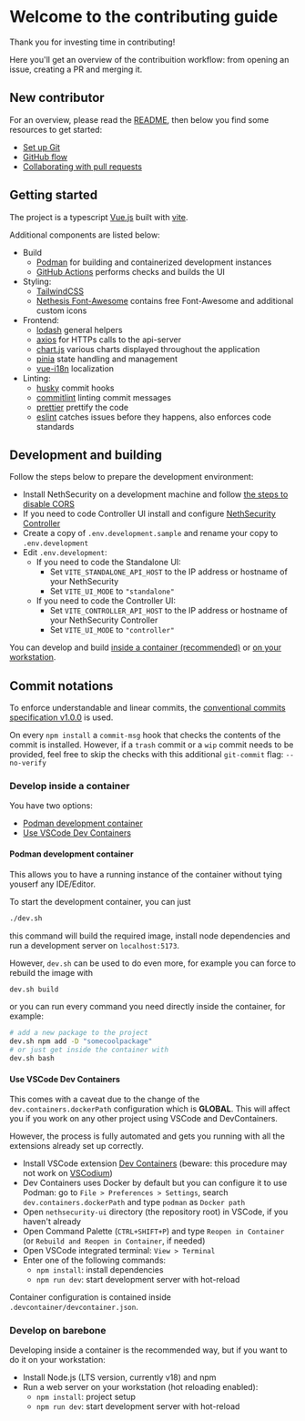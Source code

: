 # Welcome to the contributing guide

Thank you for investing time in contributing!

Here you'll get an overview of the contribuition workflow: from opening an issue, creating a PR and merging it.

## New contributor

For an overview, please read the [README](README.md), then below you find some resources to get started:

- [Set up Git](https://docs.github.com/en/get-started/quickstart/set-up-git)
- [GitHub flow](https://docs.github.com/en/get-started/quickstart/github-flow)
- [Collaborating with pull requests](https://docs.github.com/en/github/collaborating-with-pull-requests)

## Getting started

The project is a typescript [Vue.js](https://vuejs.org/guide/introduction.html) built with [vite](https://vitejs.dev/guide/).

Additional components are listed below:

- Build
  - [Podman](https://podman.io/docs) for building and containerized development instances
  - [GitHub Actions](https://docs.github.com/en/actions) performs checks and builds the UI
- Styling:
  - [TailwindCSS](https://tailwindcss.com/docs/installation)
  - [Nethesis Font-Awesome](https://github.com/Nethesis/Font-Awesome) contains free Font-Awesome and additional custom icons
- Frontend:
  - [lodash](https://lodash.com/docs/4.17.15) general helpers
  - [axios](https://axios-http.com/docs/intro) for HTTPs calls to the api-server
  - [chart.js](https://www.chartjs.org/docs/latest/) various charts displayed throughout the application
  - [pinia](https://pinia.vuejs.org/introduction.html) state handling and management
  - [vue-i18n](https://vue-i18n.intlify.dev/guide/introduction.html) localization
- Linting:
  - [husky](https://typicode.github.io/husky/) commit hooks
  - [commitlint](https://commitlint.js.org/#/) linting commit messages
  - [prettier](https://prettier.io/docs/en/) prettify the code
  - [eslint](https://eslint.org/docs/latest/use/getting-started) catches issues before they happens, also enforces code standards

## Development and building

Follow the steps below to prepare the development environment:

- Install NethSecurity on a development machine and follow [the steps to disable CORS](https://nethserver.github.io/nethsecurity/packages/ns-ui/#ui-development)
- If you need to code Controller UI install and configure [NethSecurity Controller](https://github.com/NethServer/nethsecurity-controller)
- Create a copy of `.env.development.sample` and rename your copy to `.env.development`
- Edit `.env.development`:
  - If you need to code the Standalone UI:
    - Set `VITE_STANDALONE_API_HOST` to the IP address or hostname of your NethSecurity
    - Set `VITE_UI_MODE` to `"standalone"`
  - If you need to code the Controller UI:
    - Set `VITE_CONTROLLER_API_HOST` to the IP address or hostname of your NethSecurity Controller
    - Set `VITE_UI_MODE` to `"controller"`

You can develop and build [inside a container (recommended)](#develop-inside-a-container) or [on your workstation](#develop-on-barebone).

## Commit notations

To enforce understandable and linear commits, the [conventional commits specification v1.0.0](https://www.conventionalcommits.org/en/v1.0.0/) is used.

On every `npm install` a `commit-msg` hook that checks the contents of the commit is installed. However, if a `trash` commit or a `wip` commit needs to be provided, feel free to skip the checks with this additional `git-commit` flag: `--no-verify`

### Develop inside a container

You have two options:

- [Podman development container](#podman-development-container)
- [Use VSCode Dev Containers](#use-vscode-dev-containers)

#### Podman development container

This allows you to have a running instance of the container without tying youserf any IDE/Editor.

To start the development container, you can just

```bash
./dev.sh
```

this command will build the required image, install node dependencies and run a development server on `localhost:5173`.

However, `dev.sh` can be used to do even more, for example you can force to rebuild the image with

```bash
dev.sh build
```

or you can run every command you need directly inside the container, for example:

```bash
# add a new package to the project
dev.sh npm add -D "somecoolpackage"
# or just get inside the container with
dev.sh bash
```

#### Use VSCode Dev Containers

This comes with a caveat due to the change of the `dev.containers.dockerPath` configuration which is **GLOBAL**. This will affect you if you work on any other project using VSCode and DevContainers.

However, the process is fully automated and gets you running with all the extensions already set up correctly.

- Install VSCode extension [Dev Containers](https://marketplace.visualstudio.com/items?itemName=ms-vscode-remote.remote-containers) (beware: this procedure may not work on [VSCodium](https://vscodium.com/))
- Dev Containers uses Docker by default but you can configure it to use Podman: go to `File > Preferences > Settings`, search `dev.containers.dockerPath` and type `podman` as `Docker path`
- Open `nethsecurity-ui` directory (the repository root) in VSCode, if you haven't already
- Open Command Palette (`CTRL+SHIFT+P`) and type `Reopen in Container` (or `Rebuild and Reopen in Container`, if needed)
- Open VSCode integrated terminal: `View > Terminal`
- Enter one of the following commands:
  - `npm install`: install dependencies
  - `npm run dev`: start development server with hot-reload

Container configuration is contained inside `.devcontainer/devcontainer.json`.

### Develop on barebone

Developing inside a container is the recommended way, but if you want to do it on your workstation:

- Install Node.js (LTS version, currently v18) and npm
- Run a web server on your workstation (hot reloading enabled):
  - `npm install`: project setup
  - `npm run dev`: start development server with hot-reload
